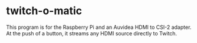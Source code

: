 # twitch-o-matic
This program is for the Raspberry Pi and an Auvidea HDMI to CSI-2 adapter. At the push of a button, it streams any HDMI source directly to Twitch.
